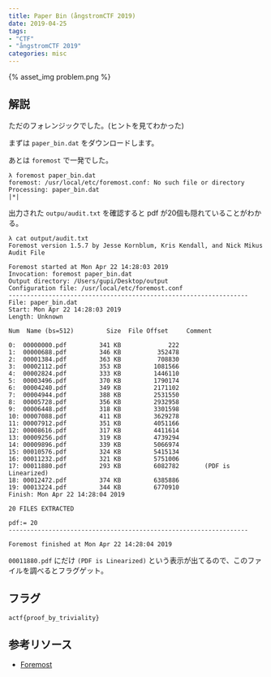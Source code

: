 ```yaml
---
title: Paper Bin (ångstromCTF 2019)
date: 2019-04-25
tags:
- "CTF"
- "ångstromCTF 2019"
categories: misc
---
```


{% asset_img problem.png %}

## 解説

ただのフォレンジックでした。(ヒントを見てわかった)

まずは `paper_bin.dat` をダウンロードします。

あとは `foremost` で一発でした。

```shell
λ foremost paper_bin.dat
foremost: /usr/local/etc/foremost.conf: No such file or directory
Processing: paper_bin.dat
|*|
```

出力された `outpu/audit.txt` を確認すると pdf が20個も隠れていることがわかる。

```shell
λ cat output/audit.txt
Foremost version 1.5.7 by Jesse Kornblum, Kris Kendall, and Nick Mikus
Audit File

Foremost started at Mon Apr 22 14:28:03 2019
Invocation: foremost paper_bin.dat
Output directory: /Users/gupi/Desktop/output
Configuration file: /usr/local/etc/foremost.conf
------------------------------------------------------------------
File: paper_bin.dat
Start: Mon Apr 22 14:28:03 2019
Length: Unknown

Num	 Name (bs=512)	       Size	 File Offset	 Comment

0:	00000000.pdf 	     341 KB 	        222
1:	00000688.pdf 	     346 KB 	     352478
2:	00001384.pdf 	     363 KB 	     708830
3:	00002112.pdf 	     353 KB 	    1081566
4:	00002824.pdf 	     333 KB 	    1446110
5:	00003496.pdf 	     370 KB 	    1790174
6:	00004240.pdf 	     349 KB 	    2171102
7:	00004944.pdf 	     388 KB 	    2531550
8:	00005728.pdf 	     356 KB 	    2932958
9:	00006448.pdf 	     318 KB 	    3301598
10:	00007088.pdf 	     411 KB 	    3629278
11:	00007912.pdf 	     351 KB 	    4051166
12:	00008616.pdf 	     317 KB 	    4411614
13:	00009256.pdf 	     319 KB 	    4739294
14:	00009896.pdf 	     339 KB 	    5066974
15:	00010576.pdf 	     324 KB 	    5415134
16:	00011232.pdf 	     321 KB 	    5751006
17:	00011880.pdf 	     293 KB 	    6082782 	  (PDF is Linearized)
18:	00012472.pdf 	     374 KB 	    6385886
19:	00013224.pdf 	     344 KB 	    6770910
Finish: Mon Apr 22 14:28:04 2019

20 FILES EXTRACTED

pdf:= 20
------------------------------------------------------------------

Foremost finished at Mon Apr 22 14:28:04 2019
```

`00011880.pdf` にだけ `(PDF is Linearized)` という表示が出てるので、このファイルを調べるとフラグゲット。

## フラグ

`actf{proof_by_triviality}`

## 参考リソース

- [Foremost](http://foremost.sourceforge.net/)